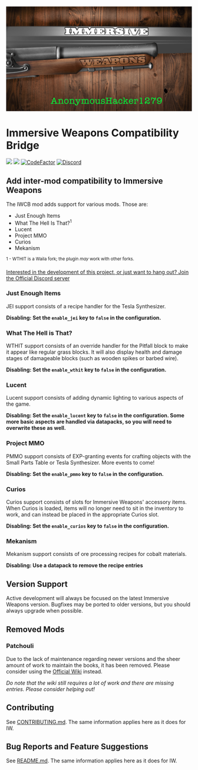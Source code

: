 ![Immersive Weapons Logo](logo.png)

# Immersive Weapons Compatibility Bridge

[![](http://cf.way2muchnoise.eu/full_633345_Downloads.svg)](https://www.curseforge.com/minecraft/mc-mods/immersive-weapons-compatibility-bridge)
[![](http://cf.way2muchnoise.eu/versions/633345.svg)](https://www.curseforge.com/minecraft/mc-mods/immersive-weapons-compatibility-bridge)
[![CodeFactor](https://www.codefactor.io/repository/github/anonymoushacker1279/iwcompatibilitybridge/badge/master)](https://www.codefactor.io/repository/github/anonymoushacker1279/iwcompatibilitybridge/overview/master)
[![Discord](https://img.shields.io/discord/871953129355214858?color=2a3445)](https://discord.gg/WNMCTg7TsT)

## Add inter-mod compatibility to Immersive Weapons

The IWCB mod adds support for various mods. Those are:

- Just Enough Items
- What The Hell Is That?<sup>1</sup>
- Lucent
- Project MMO
- Curios
- Mekanism

<sup>1 - WTHIT is a Waila fork; the plugin *may* work with other forks.</sup>

[Interested in the development of this project, or just want to hang out? Join the Official Discord server](https://discord.gg/WNMCTg7TsT)

### Just Enough Items

JEI support consists of a recipe handler for the Tesla Synthesizer.

**Disabling: Set the `enable_jei` key to `false` in the configuration.**

### What The Hell is That?

WTHIT support consists of an override handler for the Pitfall block to make it appear like regular grass blocks.
It will also display health and damage stages of damageable blocks (such as wooden spikes or barbed wire).

**Disabling: Set the `enable_wthit` key to `false` in the configuration.**

### Lucent

Lucent support consists of adding dynamic lighting to various aspects of the game.

**Disabling: Set the `enable_lucent` key to `false` in the configuration. Some more basic aspects are handled via
datapacks, so you will need to overwrite these as well.**

### Project MMO

PMMO support consists of EXP-granting events for crafting objects with the Small Parts Table or Tesla Synthesizer. More
events to come!

**Disabling: Set the `enable_pmmo` key to `false` in the configuration.**

### Curios

Curios support consists of slots for Immersive Weapons' accessory items. When Curios is loaded, items will no longer
need to sit in the inventory to work, and can instead be placed in the appropriate Curios slot.

**Disabling: Set the `enable_curios` key to `false` in the configuration.**

### Mekanism

Mekanism support consists of ore processing recipes for cobalt materials.

**Disabling: Use a datapack to remove the recipe entries**

## Version Support

Active development will always be focused on the latest Immersive Weapons version. Bugfixes may be ported to older
versions, but you should always upgrade when possible.

## Removed Mods

### Patchouli

Due to the lack of maintenance regarding newer versions and the sheer amount of work to maintain the books, it has been
removed. Please consider using the [Official Wiki](https://anonymoushacker1279.tech/wiki/immersiveweapons) instead.

*Do note that the wiki still requires a lot of work and there are missing entries. Please consider helping out!*

## Contributing

See [CONTRIBUTING.md](https://github.com/AnonymousHacker1279/ImmersiveWeapons/blob/master/CONTRIBUTING.md). The same
information applies here as it does for IW.

## Bug Reports and Feature Suggestions

See [README.md](https://github.com/AnonymousHacker1279/ImmersiveWeapons#bug-reports-and-feature-suggestions). The same
information applies here as it does for IW.
